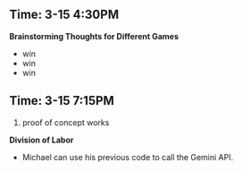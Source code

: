 ## Time: 3-15 4:30PM
**Brainstorming Thoughts for Different Games**

- win
- win
- win

## Time: 3-15 7:15PM

1. proof of concept works

**Division  of Labor**

- Michael can use his previous code to call the Gemini API.

